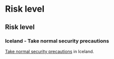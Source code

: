 # Risk level

## Risk level

### Iceland - Take normal security precautions

[Take normal security precautions](#levels "Risk Levels") in Iceland.
